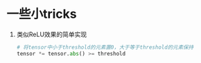 # 一些小tricks

1. 类似ReLU效果的简单实现

   ```python
   # 将tensor中小于threshold的元素置0，大于等于threshold的元素保持
   tensor *= tensor.abs() >= threshold
   ```